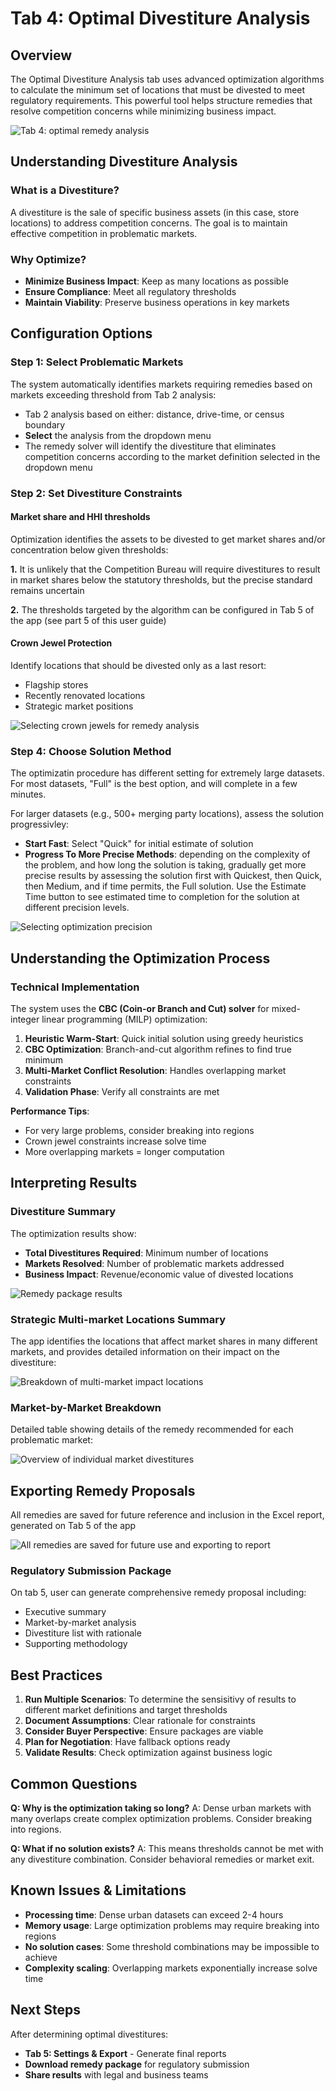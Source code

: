 # Tab 4: Optimal Divestiture Analysis

## Overview
The Optimal Divestiture Analysis tab uses advanced optimization algorithms to calculate the minimum set of locations that must be divested to meet regulatory requirements. This powerful tool helps structure remedies that resolve competition concerns while minimizing business impact.

![Tab 4: optimal remedy analysis](/user-guide-content/tab4.png)

## Understanding Divestiture Analysis

### What is a Divestiture?
A divestiture is the sale of specific business assets (in this case, store locations) to address competition concerns. The goal is to maintain effective competition in problematic markets.

### Why Optimize?
- **Minimize Business Impact**: Keep as many locations as possible
- **Ensure Compliance**: Meet all regulatory thresholds
- **Maintain Viability**: Preserve business operations in key markets

## Configuration Options

### Step 1: Select Problematic Markets

The system automatically identifies markets requiring remedies based on markets exceeding threshold from Tab 2 analysis:
 - Tab 2 analysis based on either: distance, drive-time, or census boundary
 - **Select** the analysis from the dropdown menu
 - The remedy solver will identify the divestiture that eliminates competition concerns according to the market definition selected in the dropdown menu
 
### Step 2: Set Divestiture Constraints

#### Market share and HHI thresholds

Optimization identifies the assets to be divested to get market shares and/or concentration below given thresholds:

**1.** It is unlikely that the Competition Bureau will require divestitures to result in market shares below the statutory thresholds, but the precise standard remains uncertain

**2.** The thresholds targeted by the algorithm can be configured in Tab 5 of the app (see part 5 of this user guide)

#### Crown Jewel Protection
Identify locations that should be divested only as a last resort:
- Flagship stores
- Recently renovated locations
- Strategic market positions

![Selecting crown jewels for remedy analysis](/user-guide-content/crown-jewels.png)

### Step 4: Choose Solution Method

The optimizatin procedure has different setting for extremely large datasets. For most datasets, "Full" is the best option, and will complete in a few minutes.

For larger datasets (e.g., 500+ merging party locations), assess the solution progressivley:
 - **Start Fast**: Select "Quick" for initial estimate of solution
 - **Progress To More Precise Methods**: depending on the complexity of the problem, and how long the solution is taking, gradually get more precise results by assessing the solution first with Quickest, then Quick, then Medium, and if time permits, the Full solution. Use the Estimate Time button to see estimated time to completion for the solution at different precision levels.

![Selecting optimization precision](/user-guide-content/tab4-options.png)

## Understanding the Optimization Process

### Technical Implementation
The system uses the **CBC (Coin-or Branch and Cut) solver** for mixed-integer linear programming (MILP) optimization:

1. **Heuristic Warm-Start**: Quick initial solution using greedy heuristics
2. **CBC Optimization**: Branch-and-cut algorithm refines to find true minimum
3. **Multi-Market Conflict Resolution**: Handles overlapping market constraints
4. **Validation Phase**: Verify all constraints are met

**Performance Tips**:
- For very large problems, consider breaking into regions
- Crown jewel constraints increase solve time
- More overlapping markets = longer computation

## Interpreting Results

### Divestiture Summary

The optimization results show:
- **Total Divestitures Required**: Minimum number of locations
- **Markets Resolved**: Number of problematic markets addressed
- **Business Impact**: Revenue/economic value of divested locations

![Remedy package results](/user-guide-content/tab4-results.png)

### Strategic Multi-market Locations Summary

The app identifies the locations that affect market shares in many different markets, and provides detailed information on their impact on the divestiture:

![Breakdown of multi-market impact locations](/user-guide-content/tab4-multi-market.png)

### Market-by-Market Breakdown

Detailed table showing details of the remedy recommended for each problematic market:

![Overview of individual market divestitures](/user-guide-content/tab4-markets.png)

## Exporting Remedy Proposals

All remedies are saved for future reference and inclusion in the Excel report, generated on Tab 5 of the app

![All remedies are saved for future use and exporting to report](/user-guide-content/tab4-saved.png)

### Regulatory Submission Package

On tab 5, user can generate comprehensive remedy proposal including:
- Executive summary
- Market-by-market analysis
- Divestiture list with rationale
- Supporting methodology

## Best Practices

1. **Run Multiple Scenarios**: To determine the sensisitivy of results to different market definitions and target thresholds
2. **Document Assumptions**: Clear rationale for constraints
3. **Consider Buyer Perspective**: Ensure packages are viable
4. **Plan for Negotiation**: Have fallback options ready
5. **Validate Results**: Check optimization against business logic

## Common Questions

**Q: Why is the optimization taking so long?**
A: Dense urban markets with many overlaps create complex optimization problems. Consider breaking into regions.

**Q: What if no solution exists?**
A: This means thresholds cannot be met with any divestiture combination. Consider behavioral remedies or market exit.

## Known Issues & Limitations

- **Processing time**: Dense urban datasets can exceed 2-4 hours
- **Memory usage**: Large optimization problems may require breaking into regions
- **No solution cases**: Some threshold combinations may be impossible to achieve
- **Complexity scaling**: Overlapping markets exponentially increase solve time

## Next Steps

After determining optimal divestitures:
- **Tab 5: Settings & Export** - Generate final reports
- **Download remedy package** for regulatory submission
- **Share results** with legal and business teams
